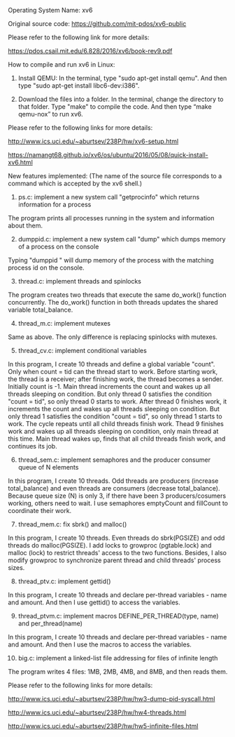 Operating System Name: xv6

Original source code:
https://github.com/mit-pdos/xv6-public

Please refer to the following link for more details:

https://pdos.csail.mit.edu/6.828/2016/xv6/book-rev9.pdf


How to compile and run xv6 in Linux:

1. Install QEMU: In the terminal, type "sudo apt-get install qemu". And then type "sudo apt-get install libc6-dev:i386".

2. Download the files into a folder. 
In the terminal, change the directory to that folder.
Type "make" to compile the code.
And then type “make qemu-nox” to run xv6.

Please refer to the following links for more details:

http://www.ics.uci.edu/~aburtsev/238P/hw/xv6-setup.html

https://namangt68.github.io/xv6/os/ubuntu/2016/05/08/quick-install-xv6.html


New features implemented: (The name of the source file corresponds to a command which is accepted by the xv6 shell.)

1. ps.c: implement a new system call "getprocinfo" which returns information for a process

The program prints all processes running in the system and information about them.

2. dumppid.c: implement a new system call "dump" which dumps memory of a process on the console

Typing "dumppid <process id>" will dump memory of the process with the matching process id on the console.

3. thread.c: implement threads and spinlocks

The program creates two threads that execute the same do_work() function concurrently. The do_work() function in both threads updates the shared variable total_balance.

4. thread_m.c: implement mutexes

Same as above. The only difference is replacing spinlocks with mutexes.

5. thread_cv.c: implement conditional variables

In this program, I create 10 threads and define a global variable "count".
Only when count = tid can the thread start to work.
Before starting work, the thread is a receiver; after finishing work, the thread becomes a sender. 
Initially count is -1.
Main thread increments the count and wakes up all threads sleeping on condition.
But only thread 0 satisfies the condition "count = tid", so only thread 0 starts to work.
After thread 0 finishes work, it increments the count and wakes up all threads sleeping on condition.
But only thread 1 satisfies the condition "count = tid", so only thread 1 starts to work.
The cycle repeats until all child threads finish work.
Thead 9 finishes work and wakes up all threads sleeping on condition, only main thread at this time.
Main thread wakes up, finds that all child threads finish work, and continues its job.

6. thread_sem.c: implement semaphores and the producer consumer queue of N elements

In this program, I create 10 threads.
Odd threads are producers (increase total_balance) and even threads are consumers (decrease total_balance).
Because queue size (N) is only 3, if there have been 3 producers/cosumers working, others need to wait.
I use semaphores emptyCount and fillCount to coordinate their work.

7. thread_mem.c: fix sbrk() and malloc()

In this program, I create 10 threads.
Even threads do sbrk(PGSIZE) and odd threads do malloc(PGSIZE).
I add locks to growproc (pgtable.lock) and malloc (lock) to restrict threads' access to the two functions.
Besides, I also modify growproc to synchronize parent thread and child threads' process sizes.

8. thread_ptv.c: implement gettid()

In this program, I create 10 threads and declare per-thread variables - name and amount.
And then I use gettid() to access the variables.

9. thread_ptvm.c: implement macros DEFINE_PER_THREAD(type, name) and per_thread(name)

In this program, I create 10 threads and declare per-thread variables - name and amount.
And then I use the macros to access the variables.

10. big.c: implement a linked-list file addressing for files of infinite length

The program writes 4 files: 1MB, 2MB, 4MB, and 8MB, and then reads them.

Please refer to the following links for more details:

http://www.ics.uci.edu/~aburtsev/238P/hw/hw3-dump-pid-syscall.html

http://www.ics.uci.edu/~aburtsev/238P/hw/hw4-threads.html

http://www.ics.uci.edu/~aburtsev/238P/hw/hw5-infinite-files.html
